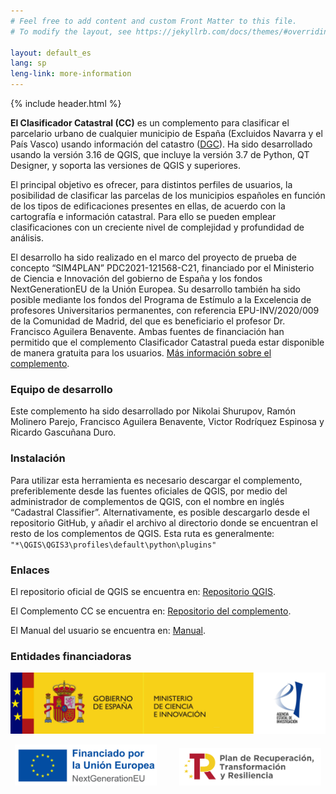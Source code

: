 ```yaml
---
# Feel free to add content and custom Front Matter to this file.
# To modify the layout, see https://jekyllrb.com/docs/themes/#overriding-theme-defaults

layout: default_es
lang: sp
leng-link: more-information
---
```

{% include header.html %}

**El Clasificador Catastral (CC)** es un complemento para clasificar el parcelario urbano de cualquier municipio de España (Excluidos Navarra y el País Vasco) usando información del catastro ([DGC](http://www.sedecatastro.gob.es/)). Ha sido desarrollado usando la versión 3.16 de QGIS, que incluye la versión 3.7 de Python, QT Designer, y soporta las versiones de QGIS y superiores.

El principal objetivo es ofrecer, para distintos perfiles de usuarios, la posibilidad de clasificar las parcelas de los municipios españoles en función de los tipos de edificaciones presentes en ellas, de acuerdo con la cartografía e información catastral. Para ello se pueden emplear clasificaciones con un creciente nivel de complejidad y profundidad de análisis. 

El desarrollo ha sido realizado en el marco del proyecto de prueba de concepto “SIM4PLAN” PDC2021-121568-C21, financiado por el Ministerio de Ciencia e Innovación del gobierno de España y los fondos NextGenerationEU de la Unión Europea. Su desarrollo también ha sido posible mediante los fondos del Programa de Estímulo a la Excelencia de profesores Universitarios permanentes, con referencia EPU-INV/2020/009 de la Comunidad de Madrid, del que es beneficiario el profesor Dr. Francisco Aguilera Benavente. Ambas fuentes de financiación han permitido que el complemento Clasificador Catastral pueda estar disponible de manera gratuita para los usuarios. [Más información sobre el complemento](./more_info_sp.html).


### Equipo de desarrollo
Este complemento ha sido desarrollado por Nikolai Shurupov, Ramón Molinero Parejo, Francisco Aguilera Benavente, Victor Rodríquez Espinosa y Ricardo Gascuñana Duro. 

### Instalación
Para utilizar esta herramienta es necesario descargar el complemento, preferiblemente desde las fuentes oficiales de QGIS, por medio del  administrador de complementos de QGIS, con el nombre en inglés “Cadastral Classifier”. Alternativamente, es posible descargarlo desde el repositorio GitHub, y añadir el archivo al directorio donde se encuentran el resto de los complementos de QGIS. Esta ruta es generalmente:
`"*\QGIS\QGIS3\profiles\default\python\plugins"`

### Enlaces
El repositorio oficial de QGIS se encuentra en: [Repositorio QGIS](https://plugins.qgis.org/plugins/).

El Complemento CC se encuentra en: [Repositorio del complemento](https://plugins.qgis.org/plugins/Cadastral_Classifier/).

El Manual del usuario se encuentra en: [Manual](https://github.com/TransUrban-UAH/Cadastral_Classifier/blob/main/manual_de_usuario.pdf).

### Entidades financiadoras
<img src="logo_CI_AEI.jpg"/>

<p align="center">
  <img alt="Unón Europea - Next Generations" src="logo_EU_NG.jpg" width="45%">
&nbsp; &nbsp; &nbsp; &nbsp;
  <img alt="PRTR" src="logo_PRTR.jpg" width="45%">
</p>
